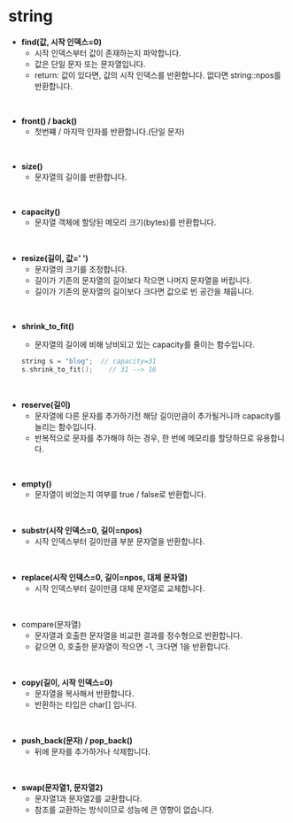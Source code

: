 # string

* **find(값, 시작 인덱스=0)**
  * 시작 인덱스부터 값이 존재하는지 파악합니다.
  * 값은 단일 문자 또는 문자열입니다.
  * return: 값이 있다면, 값의 시작 인덱스를 반환합니다. 없다면 string::npos​를 반환합니다.

<br>

* **front() / back()**
  * 첫번쨰 / 마지막 인자를 반환합니다.(단일 문자)

<br>

* **size()**
  * 문자열의 길이를 반환합니다.

<br>

* **capacity()**
  * 문자열 객체에 할당된 메모리 크기(bytes)를 반환합니다.

<br>

* **resize(길이, 값=' ')**
  * 문자열의 크기를 조정합니다.
  * 길이가 기존의 문자열의 길이보다 작으면 나머지 문자열을 버립니다.
  * 길이가 기존의 문자열의 길이보다 크다면 값으로 빈 공간을 채웁니다.

<br>

* **shrink_to_fit()**

  * 문자열의 길이에 비해 낭비되고 있는 capacity를 줄이는 함수입니다.

  ```c++
  string s = "blog";  // capacity=31
  s.shrink_to_fit();	// 31 --> 16
  ```

<br>

* **reserve(길이)**
  * 문자열에 다른 문자를 추가하기전 해당 길이만큼이 추가될거니까 capacity를 늘리는 함수입니다.
  * 반복적으로 문자를 추가해야 하는 경우, 한 번에 메모리를 할당하므로 유용합니다.

<br>

* **empty()**
  * 문자열이 비었는지 여부를 true / false로 반환합니다.

<br>

* **substr(시작 인덱스=0, 길이=npos)**
  * 시작 인덱스부터 길이만큼 부분 문자열을 반환합니다.

<br>

* **replace(시작 인덱스=0, 길이=npos, 대체 문자열)**
  * 시작 인덱스부터 길이만큼 대체 문자열로 교체합니다.

<br>

* compare(문자열)
  * 문자열과 호출한 문자열을 비교한 결과를 정수형으로 반환합니다.
  * 같으면 0, 호출한 문자열이 작으면 -1, 크다면 1을 반환합니다.

<br>

* **copy(길이, 시작 인덱스=0)**
  * 문자열을 복사해서 반환합니다.
  * 반환하는 타입은 char[] 입니다.

<br>

* **push_back(문자) / pop_back()**
  * 뒤에 문자를 추가하거나 삭제합니다.

<br>

* **swap(문자열1, 문자열2)**
  * 문자열1과 문자열2를 교환합니다.
  * 참조를 교환하는 방식이므로 성능에 큰 영향이 없습니다.

